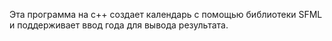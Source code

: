 Эта программа на с++ создает календарь с помощью библиотеки SFML и поддерживает ввод года для вывода результата.

